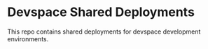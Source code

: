 # Devspace Shared Deployments

This repo contains shared deployments for devspace development environments.